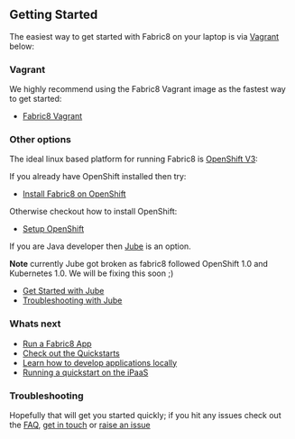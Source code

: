 ## Getting Started

The easiest way to get started with Fabric8 on your laptop is via  [Vagrant](getStartedVagrant.html) below:

### Vagrant

We highly recommend using the Fabric8 Vagrant image as the fastest way to get started:

* [Fabric8 Vagrant](getStartedVagrant.html)

### Other options
 
The ideal linux based platform for running Fabric8 is [OpenShift V3](http://www.openshift.org/):

If you already have OpenShift installed then try:

* [Install Fabric8 on OpenShift](fabric8OnOpenShift.html)

Otherwise checkout how to install OpenShift:

* [Setup OpenShift](setupOpenShift.html)

If you are Java developer then [Jube](jube.html) is an option. 

**Note** currently Jube got broken as fabric8 followed OpenShift 1.0 and Kubernetes 1.0. We will be fixing this soon ;)

* [Get Started with Jube](getStartedJube.html)
* [Troubleshooting with Jube](http://fabric8.io/jube/troubleshooting.html)

### Whats next

* [Run a Fabric8 App](fabric8Apps.html)
* [Check out the Quickstarts](quickstarts.html)
* [Learn how to develop applications locally](developLocally.html)
* [Running a quickstart on the iPaaS](http://fabric8.io/guide/example.html)


### Troubleshooting

Hopefully that will get you started quickly; if you hit any issues check out the [FAQ](http://fabric8.io/guide/FAQ.html), [get in touch](http://fabric8.io/community/index.html) or [raise an issue](https://github.com/fabric8io/fabric8/issues)

